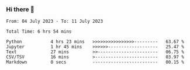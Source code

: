 ### Hi there 👋

<!--
**ututono/ututono** is a ✨ _special_ ✨ repository because its `README.md` (this file) appears on your GitHub profile.

Here are some ideas to get you started:

- 🔭 I’m currently working on ...
- 🌱 I’m currently learning ...
- 👯 I’m looking to collaborate on ...
- 🤔 I’m looking for help with ...
- 💬 Ask me about ...
- 📫 How to reach me: ...
- 😄 Pronouns: ...
- ⚡ Fun fact: ...
-->



<!--START_SECTION:waka-->

```text
From: 04 July 2023 - To: 11 July 2023

Total Time: 6 hrs 54 mins

Python           4 hrs 23 mins   >>>>>>>>>>>>>>>>---------   63.67 %
Jupyter          1 hr 45 mins    >>>>>>-------------------   25.47 %
Text             27 mins         >>-----------------------   06.75 %
CSV/TSV          16 mins         >------------------------   03.97 %
Markdown         0 secs          -------------------------   00.15 %
```

<!--END_SECTION:waka-->
